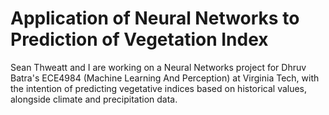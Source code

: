 # Application of Neural Networks to Prediction of Vegetation Index #

Sean Thweatt and I are working on a Neural Networks project for Dhruv Batra's
ECE4984 (Machine Learning And Perception) at Virginia Tech, with the
intention of predicting vegetative indices based on historical values,
alongside climate and precipitation data.
